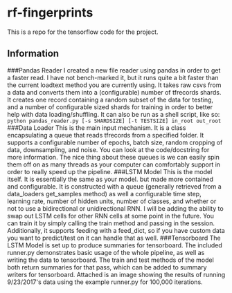 # rf-fingerprints
This is a repo for the tensorflow code for the project.

## Information
###Pandas Reader
I created a new file reader using pandas in order to get a faster read. I have not bench-marked it, but it runs quite a bit faster than the current loadtext method you are currently using. It takes raw csvs from a data and converts them into a (configurable) number of tfrecords shards. It creates one record containing a random subset of the data for testing, and a number of configurable sized shards for training in order to better help with data loading/shuffling. It can also be run as a shell script, like so: `python pandas_reader.py [-s SHARDSIZE] [-t TESTSIZE] in_root out_root`
###Data Loader
This is the main input mechanism. It is a class encapsulating a queue that reads tfrecords from a specified folder. It supports a configurable number of epochs, batch size, random cropping of data, downsampling, and noise. You can look at the code/docstring for more information. The nice thing about these queues is we can easily spin them off on as many threads as your computer can comfortably support in order to really speed up the pipeline.
###LSTM Model
This is the model itself. It is essentially the same as your model. but made more contained and configurable. It is constructed with a queue (generally retrieved from a data_loaders get_samples method) as well a configurable time step, learning rate, number of hidden units, number of classes, and whether or not to use a bidirectional or unidirectional RNN. I will be adding the ability to swap out LSTM cells for other RNN cells at some point in the future. You can train it by simply calling the train method and passing in the session. Additionally, it supports feeding with a feed_dict, so if you have custom data you want to predict/test on it can handle that as well. 
###Tensorboard
The LSTM Model is set up to produce summaries for tensorboard. The included runner.py demonstrates basic usage of the whole pipeline, as well as writing the data to tensorboard. The train and test methods of the model both return summaries for that pass, which can be added to summary writers for tensorboard. Attached is an image showing the results of running 9/23/2017's data using the example runner.py for 100,000 iterations.